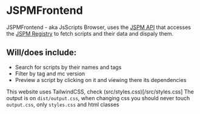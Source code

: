 # JSPMFrontend
JSPMFrontend - aka JsScripts Browser, uses the [JSPM API](https://github.com/McJsScripts/JSPMBackend) that accesses the [JSPM Registry](https://github.com/McJsScripts/JSPMRegistry) to fetch scripts and their data and dispaly them.

## Will/does include:
* Search for scripts by their names and tags
* Filter by tag and mc version
* Preview a script by clicking on it and viewing there its dependencies

This website uses TailwindCSS, check (src/styles.css)[/src/styles.css]
The output is on `dist/output.css`, when changing css you should never touch `output.css`, only `styles.css` and html classes
